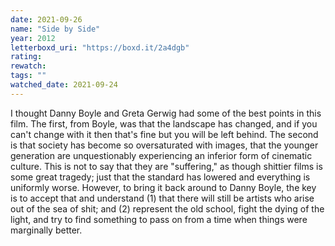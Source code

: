 ```yaml
---
date: 2021-09-26
name: "Side by Side"
year: 2012
letterboxd_uri: "https://boxd.it/2a4dgb"
rating: 
rewatch: 
tags: ""
watched_date: 2021-09-24
---
```


I thought Danny Boyle and Greta Gerwig had some of the best points in this film. The first, from Boyle, was that the landscape has changed, and if you can't change with it then that's fine but you will be left behind. The second is that society has become so oversaturated with images, that the younger generation are unquestionably experiencing an inferior form of cinematic culture. This is not to say that they are "suffering," as though shittier films is some great tragedy; just that the standard has lowered and everything is uniformly worse. However, to bring it back around to Danny Boyle, the key is to accept that and understand (1) that there will still be artists who arise out of the sea of shit; and (2) represent the old school, fight the dying of the light, and try to find something to pass on from a time when things were marginally better.
